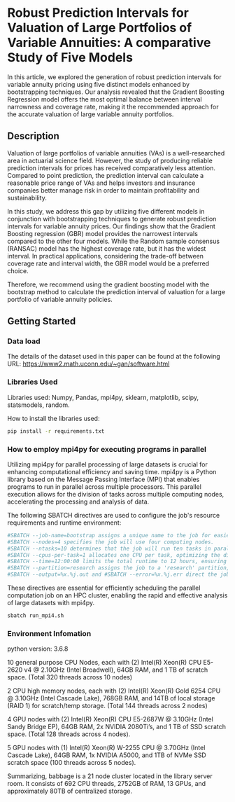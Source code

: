 # Robust Prediction Intervals for Valuation of Large Portfolios of Variable Annuities: A comparative Study of Five Models

In this article, we explored the generation of robust prediction intervals for variable annuity pricing using five distinct models enhanced by bootstrapping techniques. Our analysis revealed that the Gradient Boosting Regression model offers the most optimal balance between interval narrowness and coverage rate, making it the recommended approach for the accurate valuation of large variable annuity portfolios.

## Description
Valuation of large portfolios of variable annuities (VAs) is a well-researched area in actuarial science field. However, the study of producing reliable prediction intervals for prices has received comparatively less attention. Compared to point prediction, the prediction interval can calculate a reasonable price range of VAs and helps investors and insurance companies better manage risk in order to maintain profitability and sustainability. 

In this study, we address this gap by utilizing five different models in conjunction with bootstrapping techniques to generate robust prediction intervals for variable annuity prices. 
Our findings show that the Gradient Boosting regression (GBR) model provides the narrowest intervals compared to the other four models. While the  Random sample consensus (RANSAC) model has the highest coverage rate, but it has the widest interval. In practical applications, considering the trade-off between coverage rate and interval width, the GBR model would be a preferred choice.

Therefore, we recommend using the gradient boosting model with the bootstrap method to calculate the prediction interval of valuation for a large portfolio of variable annuity policies.

## Getting Started

### Data load
The details of the dataset used in this paper can be found at the following URL: https://www2.math.uconn.edu/~gan/software.html

### Libraries Used
Libraries used: Numpy, Pandas, mpi4py, sklearn, matplotlib, scipy, statsmodels, random. 

How to install the libraries used:
```bash
pip install -r requirements.txt
```

### How to employ mpi4py for executing programs in parallel

Utilizing mpi4py for parallel processing of large datasets is crucial for enhancing computational efficiency and saving time. mpi4py is a Python library based on the Message Passing Interface (MPI) that enables programs to run in parallel across multiple processors. This parallel execution allows for the division of tasks across multiple computing nodes, accelerating the processing and analysis of data. 

The following SBATCH directives are used to configure the job's resource requirements and runtime environment:
```bash
#SBATCH --job-name=bootstrap assigns a unique name to the job for easier identification.
#SBATCH --nodes=4 specifies the job will use four computing nodes.
#SBATCH --ntasks=10 determines that the job will run ten tasks in parallel.
#SBATCH --cpus-per-task=1 allocates one CPU per task, optimizing the distribution of computational workload.
#SBATCH --time=12:00:00 limits the total runtime to 12 hours, ensuring the job completes within a reasonable timeframe.
#SBATCH --partition=research assigns the job to a 'research' partition, which is a subset of the cluster tailored for research tasks.
#SBATCH --output=%x.%j.out and #SBATCH --error=%x.%j.err direct the job's standard output and error messages to specific files, using the job name and job ID for file naming.
```
These directives are essential for efficiently scheduling the parallel computation job on an HPC cluster, enabling the rapid and effective analysis of large datasets with mpi4py.

```bash
sbatch run_mpi4.sh
```
###


### Environment Infomation
python version: 3.6.8

10 general purpose CPU Nodes, each with (2) Intel(R) Xeon(R) CPU E5-2620 v4 @ 2.10GHz (Intel Broadwell), 64GB RAM, and 1 TB of scratch space. (Total 320 threads across 10 nodes)
 
2 CPU high memory nodes, each with (2) Intel(R) Xeon(R) Gold 6254 CPU @ 3.10GHz (Intel Cascade Lake), 768GB RAM, and 14TB of local storage (RAID 1) for scratch/temp storage. (Total 144 threads across 2 nodes)
 
4 GPU nodes with (2) Intel(R) Xeon(R) CPU E5-2687W @ 3.10GHz (Intel Sandy Bridge EP), 64GB RAM, 2x NVIDIA 2080Ti’s, and 1 TB of SSD scratch space. (Total 128 threads across 4 nodes).
 
5 GPU nodes with (1) Intel(R) Xeon(R) W-2255 CPU @ 3.70GHz (Intel Cascade Lake), 64GB RAM, 1x NVIDIA A5000, and 1TB of NVMe SSD scratch space (100 threads across 5 nodes).
 
Summarizing, babbage is a 21 node cluster located in the library server room. It consists of 692 CPU threads, 2752GB of RAM, 13 GPUs, and approximately 80TB of centralized storage.
